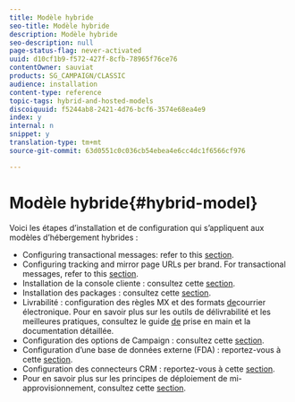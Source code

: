 ```yaml
---
title: Modèle hybride
seo-title: Modèle hybride
description: Modèle hybride
seo-description: null
page-status-flag: never-activated
uuid: d10cf1b9-f572-427f-8cfb-78965f76ce76
contentOwner: sauviat
products: SG_CAMPAIGN/CLASSIC
audience: installation
content-type: reference
topic-tags: hybrid-and-hosted-models
discoiquuid: f5244ab8-2421-4d76-bcf6-3574e68ea4e9
index: y
internal: n
snippet: y
translation-type: tm+mt
source-git-commit: 63d0551c0c036cb54ebea4e6cc4dc1f6566cf976

---
```



# Modèle hybride{#hybrid-model}

Voici les étapes d’installation et de configuration qui s’appliquent aux modèles d’hébergement hybrides :

* Configuring transactional messages: refer to this [section](../../message-center/using/transactional-messaging-architecture.md).
* Configuring tracking and mirror page URLs per brand. For transactional messages, refer to this [section](../../message-center/using/configuring-multibranding.md).
* Installation de la console cliente : consultez cette [section](../../installation/using/installing-the-client-console.md).
* Installation des packages : consultez cette [section](../../installation/using/installing-campaign-standard-packages.md).
* Livrabilité : configuration des règles [](../../installation/using/email-deliverability.md#mx-configuration) MX et des formats [de](../../installation/using/email-deliverability.md#managing-email-formats)courrier électronique. Pour en savoir plus sur les outils de délivrabilité et les meilleures pratiques, consultez le guide [de](https://docs.campaign.adobe.com/doc/AC/getting_started/EN/deliverability.html) prise en main et la documentation [](../../delivery/using/about-deliverability.md)détaillée.
* Configuration des options de Campaign : consultez cette [section](../../installation/using/configuring-campaign-options.md).
* Configuration d’une base de données externe (FDA) : reportez-vous à cette [section](../../platform/using/about-fda.md).
* Configuration des connecteurs CRM : reportez-vous à cette [section](../../platform/using/crm-connectors.md).
* Pour en savoir plus sur les principes de déploiement de mi-approvisionnement, consultez cette [section](../../installation/using/mid-sourcing-deployment.md).

